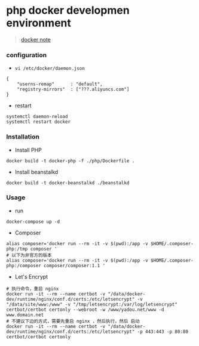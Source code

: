 # php docker developmen environment

> [docker note](https://gist.github.com/sh7ning/6ade02eeb0cd719f90ae09499c8263e7)

### configuration

* `vi /etc/docker/daemon.json`

```
{
    "userns-remap"      : "default",
    "registry-mirrors"  : ["???.aliyuncs.com"]
}
```

* restart 

```
systemctl daemon-reload
systemctl restart docker
```

### Installation

* Install PHP

```
docker build -t docker-php -f ./php/Dockerfile .
```

* Install beanstalkd
```
docker build -t docker-beanstalkd ./beanstalkd
```

###  Usage

* run

```
docker-compose up -d
```

* Composer

```
alias composer='docker run --rm -it -v $(pwd):/app -v $HOME/.composer-php:/tmp composer '
# 以下为非官方的版本
alias composer='docker run --rm -it -v $(pwd):/app -v $HOME/.composer-php:/composer composer/composer:1.1 '
```

* Let's Encrypt

```
# 执行命令，重启 nginx
docker run -it --rm --name certbot -v "/data/docker-dev/runtime/nginx/conf.d/certs:/etc/letsencrypt" -v "/data/site/www:/www" -v "/tmp/letsencrypt:/var/log/letsencrypt" certbot/certbot certonly --webroot -w /www/yadou.net/www -d www.domain.net
# 不建议下边的方式，需要先重启 nginx ，然后执行，然后 启动
docker run -it --rm --name certbot -v "/data/docker-dev/runtime/nginx/conf.d/certs:/etc/letsencrypt" -p 443:443 -p 80:80 certbot/certbot certonly
```
